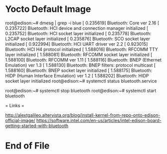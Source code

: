 # Yocto Default Image

root@edison:~# dmesg | grep -i blue
[    0.235619] Bluetooth: Core ver 2.16
[    0.235722] Bluetooth: HCI device and connection manager initialized
[    0.235752] Bluetooth: HCI socket layer initialized
[    0.235778] Bluetooth: L2CAP socket layer initialized
[    0.235876] Bluetooth: SCO socket layer initialized
[    0.922994] Bluetooth: HCI UART driver ver 2.2
[    0.923015] Bluetooth: HCI H4 protocol initialized
[    1.588016] Bluetooth: RFCOMM TTY layer initialized
[    1.588081] Bluetooth: RFCOMM socket layer initialized
[    1.588100] Bluetooth: RFCOMM ver 1.11
[    1.588116] Bluetooth: BNEP (Ethernet Emulation) ver 1.3
[    1.588130] Bluetooth: BNEP filters: protocol multicast
[    1.588160] Bluetooth: BNEP socket layer initialized
[    1.588175] Bluetooth: HIDP (Human Interface Emulation) ver 1.2
[    1.588202] Bluetooth: HIDP socket layer initialized
root@edison:~# systemctl status bluetooth.service

root@edison:~# systemctl stop bluetooth
root@edison:~# systemctl start bluetooth

= Links =

http://alextgalileo.altervista.org/blog/install-kernel-from-repo-onto-edison-official-image/
https://software.intel.com/en-us/articles/intel-edison-board-getting-started-with-bluetooth

# End of File

